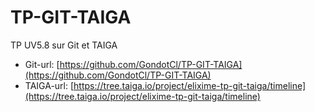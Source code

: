 # TP-GIT-TAIGA
TP UV5.8 sur Git et TAIGA

  * Git-url: [https://github.com/GondotCl/TP-GIT-TAIGA](https://github.com/GondotCl/TP-GIT-TAIGA)
  * TAIGA-url: [https://tree.taiga.io/project/elixime-tp-git-taiga/timeline](https://tree.taiga.io/project/elixime-tp-git-taiga/timeline)
